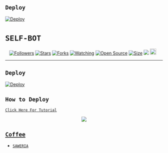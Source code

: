 ## `Deploy`
[![Deploy](https://www.herokucdn.com/deploy/button.svg)]()

# ```SELF-BOT```
<p align="center">
<a href="https://github.com/zeeoneofc/followers"><img title="Followers" src="https://img.shields.io/github/followers/zeeoneofc?color=red&style=flat-square"></a>
<a href="https://github.com/zeeoneofc/SELF-BOT/stargazers/"><img title="Stars" src="https://img.shields.io/github/stars/zeeoneofc/SELF-BOT?color=blue&style=flat-square"></a>
<a href="https://github.com/zeeoneofc/SELF-BOT/network/members"><img title="Forks" src="https://img.shields.io/github/forks/zeeoneofc/SELF-BOT?color=red&style=flat-square"></a>
<a href="https://github.com/zeeoneofc/SELF-BOT/watchers"><img title="Watching" src="https://img.shields.io/github/watchers/zeeoneofc/SELF-BOT?label=Watchers&color=blue&style=flat-square"></a>
<a href="https://github.com/zeeoneofc/SELF-BOT"><img title="Open Source" src="https://badges.frapsoft.com/os/v2/open-source.svg?v=103"></a>
<a href="https://github.com/zeeoneofc/SELF-BOT/"><img title="Size" src="https://img.shields.io/github/repo-size/zeeoneofc/SELF-BOT?style=flat-square&color=green"></a>
<a href="https://hits.seeyoufarm.com"><img src="https://hits.seeyoufarm.com/api/count/incr/badge.svg?url=https%3A%2F%2Fgithub.com%2Fzeeoneofc%2FSELF-BOT&count_bg=%2379C83D&title_bg=%23555555&icon=probot.svg&icon_color=%2300FF6D&title=hits&edge_flat=false"/></a>
<a href="https://github.com/zeeoneofc/SELF-BOT/graphs/commit-activity"><img height="20" src="https://img.shields.io/badge/Maintained%3F-yes-green.svg"></a>&nbsp;&nbsp;
</p>
<p align='center'>
    </p>

-------
## ```Deploy```

[![Deploy](https://www.herokucdn.com/deploy/button.svg)](https://heroku.com/deploy?template=https://github.com/zeeoneofc/Self-bot-wa/)

## ```How to Deploy```

[`Click Here For Tutorial`](https://youtu.be/POjBjZx9tvY)<br>

<p align="center">
  <a href="https://youtu.be/POjBjZx9tvY"><img src="https://f.top4top.io/p_207542cfh1.jpg" />
</p>


## ```Coffee```

- [`SAWERIA`](https://saweria.co/zeeoneofc)

